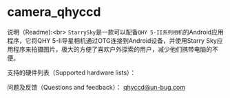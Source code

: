 # camera_qhyccd


说明（Readme):\<br>
`StarrySky`是一款可以配备`QHY 5-II系列相机`的Android应用程序，它将QHY 5-II导星相机通过OTG连接到Android设备，并使用Starry Sky应用程序来拍摄图片，极大的方便了喜欢户外探索的用户，减少他们携带电脑的不便。


支持的硬件列表（Supported hardware lists）：




问题及反馈（Questions and feedback）：
   qhyccd@un-bug.com
